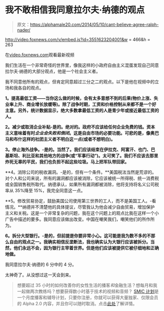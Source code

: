 # 我不敢相信我同意拉尔夫·纳德的观点

> 原文：<https://alphamale20.com/2014/05/10/cant-believe-agree-ralph-nader/>

http://video.foxnews.com/v/embed.js?id=3551623204001&w = 466&h = 263

在[video.foxnews.com](http://video.foxnews.com)观看最新视频

我们生活在一个非常奇怪的世界里，像我这样的小政府自由主义混蛋发现自己同意拉尔夫·纳德的大部分观点，他是一个社会主义者。

我不同意他所有的观点，但肯定同意超过三分之二的观点。以下是他在视频中的立场和我各自的观点。

**1。提高最低工资——当你这么做的时候，会有太多意想不到的后果(物价上涨、失业率上升、商业增长放缓等)。除了战争时期，工资和价格控制从来都不是一个好主意。另外，统计数据显示，绝大多数拿最低工资的人是青少年或接近最低工资的人。**

**2。减少或取消企业补贴-是的。绝对的。政府不应该给任何企业免费的钱。资本主义意味着有时*企业会失败和倒闭*。这是自由市场的必要功能。可悲的是，像奥巴马和布什这样的社团主义者不明白这一点(或者不想明白)。**

**3。停止海外战争。-是的。当然了。我们应该结束在伊拉克、阿富汗、也门、巴基斯坦、利比亚和其他地方的战争(或“军事行动”)。太可笑了。我们不应该去那里炸死无辜的平民，我们也负担不起这些垃圾。马上把军队带回家。**

**4。消除公司的税收漏洞。-是的，但有一个条件。**美国税法当然是荒谬的。对个人和公司来说，所有的漏洞都应该被消除，它应该被统一所得税、统一消费税或全国销售税所取代。纳德承认，如果所有漏洞都被消除，他将支持将名义公司税率从 35%降至 15%，我完全同意这一点。

**5。修改贸易协定，鼓励美国公司使用第三世界的工人，而不是美国工人。-看情况。**纳德并不清楚他的具体提议，尽管我认为他会减少自由贸易，增加保护主义和关税。这是一个非常复杂的问题，我在这个问题上的观点比我在这样一个小广告中描述的要多。我同意应该做出改变。中国在嘲笑我们，嘲笑他们的所作所为。

**6。拆分大型银行。-是的，但前提是你要非常小心。这可能是我为数不多的不那么自由的观点之一。我确实相信反垄断法，我也确实认为大银行应该被拆分。当然，他们永远不会，因为银行主宰着世界。但是他们应该被提供它被仔细地和正确地做。**

我同意拉尔夫·纳德的 6 分中的 4 分。

太神奇了。从没想过这一天会到来。

> 想要超过 35 小时的如何改善你的女性生活的播客*和*金融生活？想每月和我一起做两次教练吗？想要获得数小时基于技术的视频和音频？ [SMIC 计划](https://alphamale20.kartra.com/page/vIL17)是一个月度播客和辅导计划，只要你注册，你就可以获得大量独家、仅限会员的 Alpha 2.0 内容，并且你可以随时取消。点击[此处](https://alphamale20.kartra.com/page/vIL17)了解详情。
> 
> 